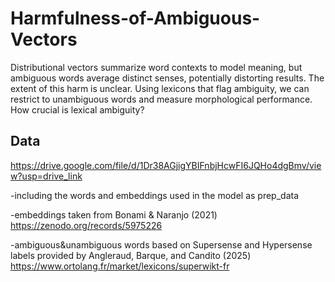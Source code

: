 # Harmfulness-of-Ambiguous-Vectors
Distributional vectors summarize word contexts to model meaning, but ambiguous words average distinct senses, potentially distorting results. The extent of this harm is unclear. Using lexicons that flag ambiguity, we can restrict to unambiguous words and measure morphological performance. How crucial is lexical ambiguity?

## Data

https://drive.google.com/file/d/1Dr38AGjigYBIFnbjHcwFI6JQHo4dgBmv/view?usp=drive_link

-including the words and embeddings used in the model as prep_data

-embeddings taken from Bonami & Naranjo (2021) https://zenodo.org/records/5975226

-ambiguous&unambiguous words based on Supersense and Hypersense labels provided by Angleraud, Barque, and Candito (2025) https://www.ortolang.fr/market/lexicons/superwikt-fr
